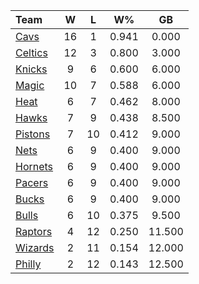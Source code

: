 | Team                            |  W  |  L  |  W%   |   GB   |
|:--------------------------------|:---:|:---:|:-----:|:------:|
| [Cavs](/r/clevelandcavs)        | 16  |  1  | 0.941 | 0.000  |
| [Celtics](/r/bostonceltics)     | 12  |  3  | 0.800 | 3.000  |
| [Knicks](/r/NYKnicks)           |  9  |  6  | 0.600 | 6.000  |
| [Magic](/r/OrlandoMagic)        | 10  |  7  | 0.588 | 6.000  |
| [Heat](/r/heat)                 |  6  |  7  | 0.462 | 8.000  |
| [Hawks](/r/AtlantaHawks)        |  7  |  9  | 0.438 | 8.500  |
| [Pistons](/r/DetroitPistons)    |  7  | 10  | 0.412 | 9.000  |
| [Nets](/r/GoNets)               |  6  |  9  | 0.400 | 9.000  |
| [Hornets](/r/CharlotteHornets)  |  6  |  9  | 0.400 | 9.000  |
| [Pacers](/r/pacers)             |  6  |  9  | 0.400 | 9.000  |
| [Bucks](/r/MkeBucks)            |  6  |  9  | 0.400 | 9.000  |
| [Bulls](/r/chicagobulls)        |  6  | 10  | 0.375 | 9.500  |
| [Raptors](/r/torontoraptors)    |  4  | 12  | 0.250 | 11.500 |
| [Wizards](/r/washingtonwizards) |  2  | 11  | 0.154 | 12.000 |
| [Philly](/r/sixers)             |  2  | 12  | 0.143 | 12.500 |